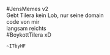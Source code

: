 #JensMemes v2<br>
Gebt Tilera kein Lob, nur seine domain<br>
code von mir<br>
langsam reichts<br>
#BoykottTilera xD<br>

	~ITbyHF